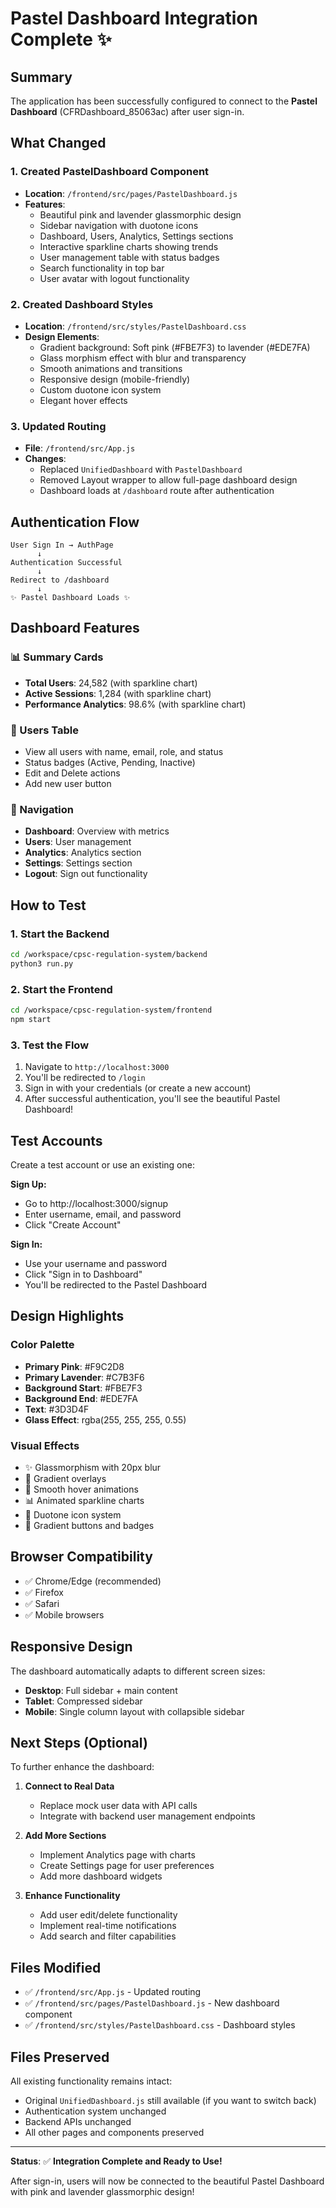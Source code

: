 # Pastel Dashboard Integration Complete ✨

## Summary

The application has been successfully configured to connect to the **Pastel Dashboard** (CFRDashboard_85063ac) after user sign-in.

## What Changed

### 1. **Created PastelDashboard Component**
   - **Location**: `/frontend/src/pages/PastelDashboard.js`
   - **Features**:
     - Beautiful pink and lavender glassmorphic design
     - Sidebar navigation with duotone icons
     - Dashboard, Users, Analytics, Settings sections
     - Interactive sparkline charts showing trends
     - User management table with status badges
     - Search functionality in top bar
     - User avatar with logout functionality

### 2. **Created Dashboard Styles**
   - **Location**: `/frontend/src/styles/PastelDashboard.css`
   - **Design Elements**:
     - Gradient background: Soft pink (#FBE7F3) to lavender (#EDE7FA)
     - Glass morphism effect with blur and transparency
     - Smooth animations and transitions
     - Responsive design (mobile-friendly)
     - Custom duotone icon system
     - Elegant hover effects

### 3. **Updated Routing**
   - **File**: `/frontend/src/App.js`
   - **Changes**:
     - Replaced `UnifiedDashboard` with `PastelDashboard`
     - Removed Layout wrapper to allow full-page dashboard design
     - Dashboard loads at `/dashboard` route after authentication

## Authentication Flow

```
User Sign In → AuthPage
      ↓
Authentication Successful
      ↓
Redirect to /dashboard
      ↓
✨ Pastel Dashboard Loads ✨
```

## Dashboard Features

### 📊 Summary Cards
- **Total Users**: 24,582 (with sparkline chart)
- **Active Sessions**: 1,284 (with sparkline chart)
- **Performance Analytics**: 98.6% (with sparkline chart)

### 👥 Users Table
- View all users with name, email, role, and status
- Status badges (Active, Pending, Inactive)
- Edit and Delete actions
- Add new user button

### 🎯 Navigation
- **Dashboard**: Overview with metrics
- **Users**: User management
- **Analytics**: Analytics section
- **Settings**: Settings section
- **Logout**: Sign out functionality

## How to Test

### 1. Start the Backend
```bash
cd /workspace/cpsc-regulation-system/backend
python3 run.py
```

### 2. Start the Frontend
```bash
cd /workspace/cpsc-regulation-system/frontend
npm start
```

### 3. Test the Flow
1. Navigate to `http://localhost:3000`
2. You'll be redirected to `/login`
3. Sign in with your credentials (or create a new account)
4. After successful authentication, you'll see the beautiful Pastel Dashboard!

## Test Accounts

Create a test account or use an existing one:

**Sign Up:**
- Go to http://localhost:3000/signup
- Enter username, email, and password
- Click "Create Account"

**Sign In:**
- Use your username and password
- Click "Sign in to Dashboard"
- You'll be redirected to the Pastel Dashboard

## Design Highlights

### Color Palette
- **Primary Pink**: #F9C2D8
- **Primary Lavender**: #C7B3F6
- **Background Start**: #FBE7F3
- **Background End**: #EDE7FA
- **Text**: #3D3D4F
- **Glass Effect**: rgba(255, 255, 255, 0.55)

### Visual Effects
- ✨ Glassmorphism with 20px blur
- 🎨 Gradient overlays
- 💫 Smooth hover animations
- 📊 Animated sparkline charts
- 🎯 Duotone icon system
- 🌈 Gradient buttons and badges

## Browser Compatibility

- ✅ Chrome/Edge (recommended)
- ✅ Firefox
- ✅ Safari
- ✅ Mobile browsers

## Responsive Design

The dashboard automatically adapts to different screen sizes:
- **Desktop**: Full sidebar + main content
- **Tablet**: Compressed sidebar
- **Mobile**: Single column layout with collapsible sidebar

## Next Steps (Optional)

To further enhance the dashboard:

1. **Connect to Real Data**
   - Replace mock user data with API calls
   - Integrate with backend user management endpoints

2. **Add More Sections**
   - Implement Analytics page with charts
   - Create Settings page for user preferences
   - Add more dashboard widgets

3. **Enhance Functionality**
   - Add user edit/delete functionality
   - Implement real-time notifications
   - Add search and filter capabilities

## Files Modified

- ✅ `/frontend/src/App.js` - Updated routing
- ✅ `/frontend/src/pages/PastelDashboard.js` - New dashboard component
- ✅ `/frontend/src/styles/PastelDashboard.css` - Dashboard styles

## Files Preserved

All existing functionality remains intact:
- Original `UnifiedDashboard.js` still available (if you want to switch back)
- Authentication system unchanged
- Backend APIs unchanged
- All other pages and components preserved

---

**Status**: ✅ **Integration Complete and Ready to Use!**

After sign-in, users will now be connected to the beautiful Pastel Dashboard with pink and lavender glassmorphic design!
